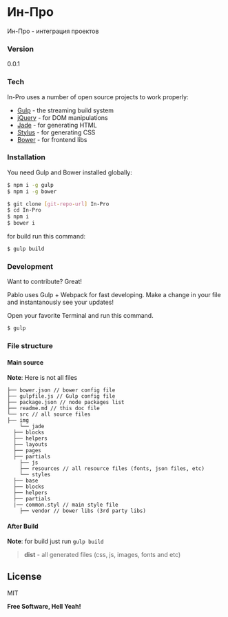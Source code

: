 # Ин-Про

Ин-Про - интеграция проектов

### Version
0.0.1

### Tech

In-Pro uses a number of open source projects to work properly:

* [Gulp] - the streaming build system
* [jQuery] - for DOM manipulations
* [Jade] - for generating HTML
* [Stylus] - for generating CSS
* [Bower] - for frontend libs

### Installation

You need Gulp and Bower installed globally:

```sh
$ npm i -g gulp
$ npm i -g bower
```

```sh
$ git clone [git-repo-url] In-Pro
$ cd In-Pro
$ npm i
$ bower i
```
for build run this command:

```sh
$ gulp build
```

### Development

Want to contribute? Great!

Pablo uses Gulp + Webpack for fast developing.
Make a change in your file and instantanously see your updates!

Open your favorite Terminal and run this command.

```sh
$ gulp
```

### File structure

#### Main source
**Note**: Here is not all files

    ├── bower.json // bower config file
    ├── gulpfile.js // Gulp config file
    ├── package.json // node packages list
    ├── readme.md // this doc file
    └── src // all source files
	├── img
        └── jade
	  ├── blocks
	  ├── helpers
	  ├── layouts
	  ├── pages
	  ├── partials
        ├── js
        ├── resources // all resource files (fonts, json files, etc)
        └── styles
	  ├── base
	  ├── blocks
	  ├── helpers
	  ├── partials
	  |── common.styl // main style file
        ├── vendor // bower libs (3rd party libs)

#### After Build

**Note**: for build just run `gulp build`

> **dist** - all generated files (css, js, images, fonts and etc)


License
----

MIT

**Free Software, Hell Yeah!**

[jQuery]:http://jquery.com
[Gulp]:http://gulpjs.com
[Jade]:http://jade-lang.com/
[Stylus]:https://learnboost.github.io/stylus/
[Bower]:http://bower.io/
